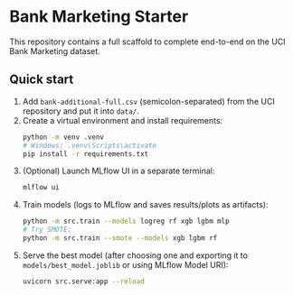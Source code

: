 # Bank Marketing Starter

This repository contains a full scaffold to complete end-to-end on the UCI Bank Marketing dataset.

## Quick start
1. Add `bank-additional-full.csv` (semicolon-separated) from the UCI repository and put it into `data/`.
2. Create a virtual environment and install requirements:
   ```bash
   python -m venv .venv
   # Windows: .venv\Scripts\activate  
   pip install -r requirements.txt
   ```
3. (Optional) Launch MLflow UI in a separate terminal:
   ```bash
   mlflow ui
   ```
4. Train models (logs to MLflow and saves results/plots as artifacts):
   ```bash
   python -m src.train --models logreg rf xgb lgbm mlp
   # Try SMOTE:
   python -m src.train --smote --models xgb lgbm rf
   ```
5. Serve the best model (after choosing one and exporting it to `models/best_model.joblib` or using MLflow Model URI):
   ```bash
   uvicorn src.serve:app --reload
   ```
